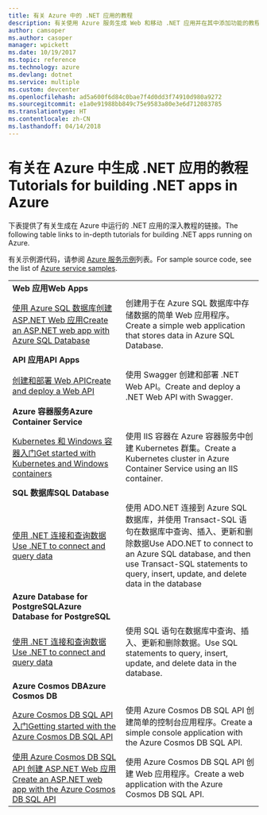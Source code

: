```yaml
---
title: 有关 Azure 中的 .NET 应用的教程
description: 有关使用 Azure 服务生成 Web 和移动 .NET 应用并在其中添加功能的教程。
author: camsoper
ms.author: casoper
manager: wpickett
ms.date: 10/19/2017
ms.topic: reference
ms.technology: azure
ms.devlang: dotnet
ms.service: multiple
ms.custom: devcenter
ms.openlocfilehash: ad5a600f6d84c0bae7f4d0dd3f74910d980a9272
ms.sourcegitcommit: e1a0e91988bb849c75e9583a80e3e6d712083785
ms.translationtype: HT
ms.contentlocale: zh-CN
ms.lasthandoff: 04/14/2018
---
```

# <a name="tutorials-for-building-net-apps-in-azure"></a><span data-ttu-id="78606-103">有关在 Azure 中生成 .NET 应用的教程</span><span class="sxs-lookup"><span data-stu-id="78606-103">Tutorials for building .NET apps in Azure</span></span>

<span data-ttu-id="78606-104">下表提供了有关生成在 Azure 中运行的 .NET 应用的深入教程的链接。</span><span class="sxs-lookup"><span data-stu-id="78606-104">The following table links to in-depth tutorials for building .NET apps running on Azure.</span></span>

<span data-ttu-id="78606-105">有关示例源代码，请参阅 [Azure 服务示例](https://azure.microsoft.com/resources/samples/?platform=dotnet)列表。</span><span class="sxs-lookup"><span data-stu-id="78606-105">For sample source code, see the list of [Azure service samples](https://azure.microsoft.com/resources/samples/?platform=dotnet).</span></span>

| | |
|---|---|
| <span data-ttu-id="78606-106">**Web 应用**</span><span class="sxs-lookup"><span data-stu-id="78606-106">**Web Apps**</span></span>||
| <span data-ttu-id="78606-107">[使用 Azure SQL 数据库创建 ASP.NET Web 应用][1]</span><span class="sxs-lookup"><span data-stu-id="78606-107">[Create an ASP.NET web app with Azure SQL Database][1]</span></span> | <span data-ttu-id="78606-108">创建用于在 Azure SQL 数据库中存储数据的简单 Web 应用程序。</span><span class="sxs-lookup"><span data-stu-id="78606-108">Create a simple web application that stores data in Azure SQL Database.</span></span> | 
| <span data-ttu-id="78606-109">**API 应用**</span><span class="sxs-lookup"><span data-stu-id="78606-109">**API Apps**</span></span>||
| <span data-ttu-id="78606-110">[创建和部署 Web API][3]</span><span class="sxs-lookup"><span data-stu-id="78606-110">[Create and deploy a Web API][3]</span></span> | <span data-ttu-id="78606-111">使用 Swagger 创建和部署 .NET Web API。</span><span class="sxs-lookup"><span data-stu-id="78606-111">Create and deploy a .NET Web API with Swagger.</span></span> | 
| <span data-ttu-id="78606-112">**Azure 容器服务**</span><span class="sxs-lookup"><span data-stu-id="78606-112">**Azure Container Service**</span></span> ||
| <span data-ttu-id="78606-113">[Kubernetes 和 Windows 容器入门][4]</span><span class="sxs-lookup"><span data-stu-id="78606-113">[Get started with Kubernetes and Windows containers][4]</span></span> | <span data-ttu-id="78606-114">使用 IIS 容器在 Azure 容器服务中创建 Kubernetes 群集。</span><span class="sxs-lookup"><span data-stu-id="78606-114">Create a Kubernetes cluster in Azure Container Service using an IIS container.</span></span>
| <span data-ttu-id="78606-115">**SQL 数据库**</span><span class="sxs-lookup"><span data-stu-id="78606-115">**SQL Database**</span></span> ||
| <span data-ttu-id="78606-116">[使用 .NET 连接和查询数据][5]</span><span class="sxs-lookup"><span data-stu-id="78606-116">[Use .NET to connect and query data][5]</span></span> | <span data-ttu-id="78606-117">使用 ADO.NET 连接到 Azure SQL 数据库，并使用 Transact-SQL 语句在数据库中查询、插入、更新和删除数据</span><span class="sxs-lookup"><span data-stu-id="78606-117">Use ADO.NET to connect to an Azure SQL database, and then use Transact-SQL statements to query, insert, update, and delete data in the database</span></span> | 
| <span data-ttu-id="78606-118">**Azure Database for PostgreSQL**</span><span class="sxs-lookup"><span data-stu-id="78606-118">**Azure Database for PostgreSQL**</span></span> ||
| <span data-ttu-id="78606-119">[使用 .NET 连接和查询数据][6]</span><span class="sxs-lookup"><span data-stu-id="78606-119">[Use .NET to connect and query data][6]</span></span> | <span data-ttu-id="78606-120">使用 SQL 语句在数据库中查询、插入、更新和删除数据。</span><span class="sxs-lookup"><span data-stu-id="78606-120">Use SQL statements to query, insert, update, and delete data in the database.</span></span> | 
| <span data-ttu-id="78606-121">**Azure Cosmos DB**</span><span class="sxs-lookup"><span data-stu-id="78606-121">**Azure Cosmos DB**</span></span> ||
| <span data-ttu-id="78606-122">[Azure Cosmos DB SQL API 入门][7]</span><span class="sxs-lookup"><span data-stu-id="78606-122">[Getting started with the Azure Cosmos DB SQL API][7]</span></span> | <span data-ttu-id="78606-123">使用 Azure Cosmos DB SQL API 创建简单的控制台应用程序。</span><span class="sxs-lookup"><span data-stu-id="78606-123">Create a simple console application with the Azure Cosmos DB SQL API.</span></span> | 
| <span data-ttu-id="78606-124">[使用 Azure Cosmos DB SQL API 创建 ASP.NET Web 应用][8]</span><span class="sxs-lookup"><span data-stu-id="78606-124">[Create an ASP.NET web app with the Azure Cosmos DB SQL API][8]</span></span> | <span data-ttu-id="78606-125">使用 Azure Cosmos DB SQL API 创建 Web 应用程序。</span><span class="sxs-lookup"><span data-stu-id="78606-125">Create a web application with the Azure Cosmos DB SQL API.</span></span> | 

[1]: /azure/app-service-web/app-service-web-tutorial-dotnet-sqldatabase
[2]: /azure/cosmos-db/sql-api-dotnet-application
[3]: /azure/app-service-api/app-service-api-dotnet-get-started
[4]: /azure/container-service/container-service-kubernetes-windows-walkthrough
[5]: /azure/sql-database/sql-database-connect-query-dotnet
[6]: /azure/postgresql/connect-csharp
[7]: /azure/cosmos-db/sql-api-get-started
[8]: /azure/cosmos-db/sql-api-dotnet-application
